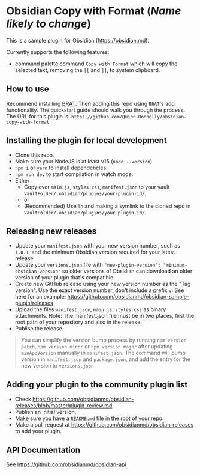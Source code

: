 # Obsidian Copy with Format (_Name likely to change_)

This is a sample plugin for Obsidian (https://obsidian.md).

Currently supports the following features:
- command palette command `Copy with Format` which will copy the selected text, removing the `[[` and `]]`, to system clipboard.

## How to use

Recommend installing [BRAT](https://tfthacker.com/brat-quick-guide). Then adding this repo using `BRAT`'s add functionality. The
quickstart guide should walk you through the process. The URL for this plugin is:
`https://github.com/Quinn-Donnelly/obsidian-copy-with-format`


## Installing the plugin for local development

- Clone this repo.
- Make sure your NodeJS is at least v16 (`node --version`).
- `npm i` or `yarn` to install dependencies.
- `npm run dev` to start compilation in watch mode.
- Either
    - Copy over `main.js`, `styles.css`, `manifest.json` to your vault `VaultFolder/.obsidian/plugins/your-plugin-id/`.
    - or
    - (Recommended) Use `ln` and making a symlink to the cloned repo in `VaultFolder/.obsidian/plugins/your-plugin-id/`.

## Releasing new releases

- Update your `manifest.json` with your new version number, such as `1.0.1`, and the minimum Obsidian version required for your latest release.
- Update your `versions.json` file with `"new-plugin-version": "minimum-obsidian-version"` so older versions of Obsidian can download an older version of your plugin that's compatible.
- Create new GitHub release using your new version number as the "Tag version". Use the exact version number, don't include a prefix `v`. See here for an example: https://github.com/obsidianmd/obsidian-sample-plugin/releases
- Upload the files `manifest.json`, `main.js`, `styles.css` as binary attachments. Note: The manifest.json file must be in two places, first the root path of your repository and also in the release.
- Publish the release.

> You can simplify the version bump process by running `npm version patch`, `npm version minor` or `npm version major` after updating `minAppVersion` manually in `manifest.json`.
> The command will bump version in `manifest.json` and `package.json`, and add the entry for the new version to `versions.json`

## Adding your plugin to the community plugin list

- Check https://github.com/obsidianmd/obsidian-releases/blob/master/plugin-review.md
- Publish an initial version.
- Make sure you have a `README.md` file in the root of your repo.
- Make a pull request at https://github.com/obsidianmd/obsidian-releases to add your plugin.

## API Documentation

See https://github.com/obsidianmd/obsidian-api
